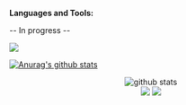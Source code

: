 

<!--
**Madhakee01/Madhakee01** is a ✨ _special_ ✨ repository because its `README.md` (this file) appears on your GitHub profile.

Here are some ideas to get you started:

### Hi there, I'm Keerthana

<br />

Hi, I'm Anurag Hazra, a passionate self-taught frontEnd web developer from India.

- 🔭 I’m currently working on ...
- 🌱 I’m currently learning ...
- 👯 I’m looking to collaborate on ...
- 🤔 I’m looking for help with ...
- 💬 Ask me about ...
- 📫 How to reach me: ...
- 😄 Pronouns: ...
- ⚡ Fun fact: ...
-->

**Languages and Tools:**  

-- In progress -- 

![](https://komarev.com/ghpvc/?username=madhakee01&color=brightgreen)


<a href="https://github.com/Madhakee01/github-readme-stats.git">
  <img align="center" src="https://github-readme-stats.madhakee01.vercel.app//api?username=madhakee01&show_icons=true&include_all_commits=true&theme=material-palenight" alt="Anurag's github stats" />
</a>


<p  align="center">
  <img src="https://raw.githubusercontent.com/madhakee01/madhakee01/master/profile-summary-card-output/default/0-profile-details.svg" alt="github stats"></br>
  <img src="https://raw.githubusercontent.com/madhakee01/madhakee01/master/profile-summary-card-output/default/1-repos-per-language.svg">
  <img src="https://raw.githubusercontent.com/madhakee01/madhakee01/master/profile-summary-card-output/default/2-most-commit-language.svg"></br></p>
